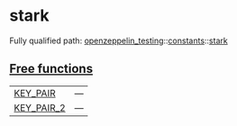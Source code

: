 # stark

Fully qualified path: [openzeppelin_testing](./openzeppelin_testing.md)::[constants](./openzeppelin_testing-constants.md)::[stark](./openzeppelin_testing-constants-stark.md)


## [Free functions](./openzeppelin_testing-constants-stark-free_functions.md)

| | |
|:---|:---|
| [KEY_PAIR](./openzeppelin_testing-constants-stark-KEY_PAIR.md) | — |
| [KEY_PAIR_2](./openzeppelin_testing-constants-stark-KEY_PAIR_2.md) | — |
